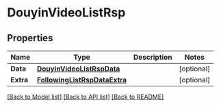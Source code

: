 # DouyinVideoListRsp

## Properties

Name | Type | Description | Notes
------------ | ------------- | ------------- | -------------
**Data** | [**DouyinVideoListRspData**](DouyinVideoListRsp_data.md) |  | [optional] 
**Extra** | [**FollowingListRspDataExtra**](FollowingListRsp_data_extra.md) |  | [optional] 

[[Back to Model list]](../README.md#documentation-for-models) [[Back to API list]](../README.md#documentation-for-api-endpoints) [[Back to README]](../README.md)


